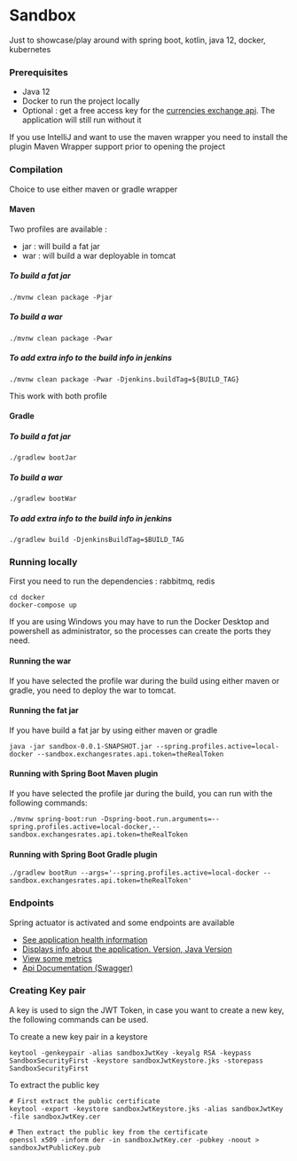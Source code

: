 # Sandbox

Just to showcase/play around with spring boot, kotlin, java 12, docker, kubernetes

### Prerequisites

* Java 12
* Docker to run the project locally
* Optional : get a free access key for the [currencies exchange api](https://currencylayer.com/). The application will still run without it

If you use IntelliJ and want to use the maven wrapper you need to install the plugin Maven Wrapper support prior to opening the project

### Compilation

Choice to use either maven or gradle wrapper

#### Maven

Two profiles are available :
* jar : will build a fat jar
* war : will build a war deployable in tomcat

##### To build a fat jar

```shell
./mvnw clean package -Pjar
```

##### To build a war

```shell
./mvnw clean package -Pwar
```

##### To add extra info to the build info in jenkins

```shell
./mvnw clean package -Pwar -Djenkins.buildTag=${BUILD_TAG}
```
This work with both profile

#### Gradle

##### To build a fat jar
```shell
./gradlew bootJar
```

##### To build a war

```shell
./gradlew bootWar 
```

##### To add extra info to the build info in jenkins
```shell
./gradlew build -DjenkinsBuildTag=$BUILD_TAG
```

### Running locally

First you need to run the dependencies : rabbitmq, redis 

```shell
cd docker
docker-compose up
```

If you are using Windows you may have to run the Docker Desktop and powershell as administrator, so the processes
can create the ports they need.

####  Running the war

If you have selected the profile war during the build using either maven or gradle, you need to deploy the war to tomcat.

#### Running the fat jar

If you have build a fat jar by using either maven or gradle

```shell
java -jar sandbox-0.0.1-SNAPSHOT.jar --spring.profiles.active=local-docker --sandbox.exchangesrates.api.token=theRealToken
```

#### Running with Spring Boot Maven plugin

If you have selected the profile jar during the build, you can run with the following commands:

```shell
./mvnw spring-boot:run -Dspring-boot.run.arguments=--spring.profiles.active=local-docker,--sandbox.exchangesrates.api.token=theRealToken
```

#### Running with Spring Boot Gradle plugin

```shell
./gradlew bootRun --args='--spring.profiles.active=local-docker --sandbox.exchangesrates.api.token=theRealToken'
```

### Endpoints

Spring actuator is activated and some endpoints are available

* [See application health information](http://localhost:8080/actuator/health)
* [Displays info about the application. Version, Java Version](http://localhost:8080/actuator/info)
* [View some metrics](http://localhost:8080/actuator/metrics)
* [Api Documentation (Swagger)](http://localhost:8080/swagger-ui.html)

### Creating Key pair

A key is used to sign the JWT Token, in case you want to create a new key, the following commands can be used.

To create a new key pair in a keystore
```shell
keytool -genkeypair -alias sandboxJwtKey -keyalg RSA -keypass SandboxSecurityFirst -keystore sandboxJwtKeystore.jks -storepass SandboxSecurityFirst
```

To extract the public key

```shell
# First extract the public certificate
keytool -export -keystore sandboxJwtKeystore.jks -alias sandboxJwtKey -file sandboxJwtKey.cer
 
# Then extract the public key from the certificate
openssl x509 -inform der -in sandboxJwtKey.cer -pubkey -noout > sandboxJwtPublicKey.pub
```
